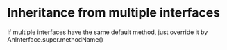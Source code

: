 # Inheritance from multiple interfaces

If multiple interfaces have the same default method, just override it by AnInterface.super.methodName()
